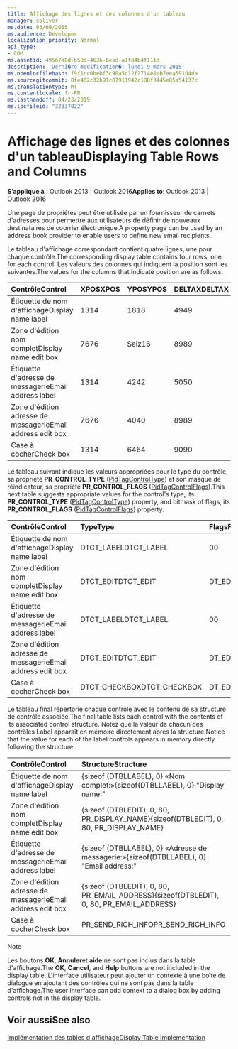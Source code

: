 ```yaml
---
title: Affichage des lignes et des colonnes d'un tableau
manager: soliver
ms.date: 03/09/2015
ms.audience: Developer
localization_priority: Normal
api_type:
- COM
ms.assetid: 49567a8d-b58d-4636-bead-a1f84b4f111d
description: 'Derni�re modification�: lundi 9 mars 2015'
ms.openlocfilehash: f9f1cc0bebf3c90a5c12f2714e8ab7eea59104da
ms.sourcegitcommit: 8fe462c32b91c87911942c188f3445e85a54137c
ms.translationtype: MT
ms.contentlocale: fr-FR
ms.lasthandoff: 04/23/2019
ms.locfileid: "32337022"
---
```

# <a name="displaying-table-rows-and-columns"></a><span data-ttu-id="79645-103">Affichage des lignes et des colonnes d'un tableau</span><span class="sxs-lookup"><span data-stu-id="79645-103">Displaying Table Rows and Columns</span></span>

  
  
<span data-ttu-id="79645-104">**S’applique à** : Outlook 2013 | Outlook 2016</span><span class="sxs-lookup"><span data-stu-id="79645-104">**Applies to**: Outlook 2013 | Outlook 2016</span></span> 
  
 <span data-ttu-id="79645-105">Une page de propriétés peut être utilisée par un fournisseur de carnets d'adresses pour permettre aux utilisateurs de définir de nouveaux destinataires de courrier électronique.</span><span class="sxs-lookup"><span data-stu-id="79645-105">A property page can be used by an address book provider to enable users to define new email recipients.</span></span> 
  
<span data-ttu-id="79645-106">Le tableau d'affichage correspondant contient quatre lignes, une pour chaque contrôle.</span><span class="sxs-lookup"><span data-stu-id="79645-106">The corresponding display table contains four rows, one for each control.</span></span> <span data-ttu-id="79645-107">Les valeurs des colonnes qui indiquent la position sont les suivantes.</span><span class="sxs-lookup"><span data-stu-id="79645-107">The values for the columns that indicate position are as follows.</span></span>
  
|<span data-ttu-id="79645-108">**Contrôle**</span><span class="sxs-lookup"><span data-stu-id="79645-108">**Control**</span></span>|<span data-ttu-id="79645-109">**XPOS**</span><span class="sxs-lookup"><span data-stu-id="79645-109">**XPOS**</span></span>|<span data-ttu-id="79645-110">**YPOS**</span><span class="sxs-lookup"><span data-stu-id="79645-110">**YPOS**</span></span>|<span data-ttu-id="79645-111">**DELTAX**</span><span class="sxs-lookup"><span data-stu-id="79645-111">**DELTAX**</span></span>|<span data-ttu-id="79645-112">**DELTAy**</span><span class="sxs-lookup"><span data-stu-id="79645-112">**DELTAY**</span></span>|
|:-----|:-----|:-----|:-----|:-----|
|<span data-ttu-id="79645-113">Étiquette de nom d'affichage</span><span class="sxs-lookup"><span data-stu-id="79645-113">Display name label</span></span>  <br/> |<span data-ttu-id="79645-114">13</span><span class="sxs-lookup"><span data-stu-id="79645-114">14</span></span>  <br/> |<span data-ttu-id="79645-115">18</span><span class="sxs-lookup"><span data-stu-id="79645-115">18</span></span>  <br/> |<span data-ttu-id="79645-116">49</span><span class="sxs-lookup"><span data-stu-id="79645-116">49</span></span>  <br/> |<span data-ttu-id="79645-117">8bits</span><span class="sxs-lookup"><span data-stu-id="79645-117">8</span></span>  <br/> |
|<span data-ttu-id="79645-118">Zone d'édition nom complet</span><span class="sxs-lookup"><span data-stu-id="79645-118">Display name edit box</span></span>  <br/> |<span data-ttu-id="79645-119">76</span><span class="sxs-lookup"><span data-stu-id="79645-119">76</span></span>  <br/> |<span data-ttu-id="79645-120">Seiz</span><span class="sxs-lookup"><span data-stu-id="79645-120">16</span></span>  <br/> |<span data-ttu-id="79645-121">89</span><span class="sxs-lookup"><span data-stu-id="79645-121">89</span></span>  <br/> |<span data-ttu-id="79645-122">an</span><span class="sxs-lookup"><span data-stu-id="79645-122">12</span></span>  <br/> |
|<span data-ttu-id="79645-123">Étiquette d'adresse de messagerie</span><span class="sxs-lookup"><span data-stu-id="79645-123">Email address label</span></span>  <br/> |<span data-ttu-id="79645-124">13</span><span class="sxs-lookup"><span data-stu-id="79645-124">14</span></span>  <br/> |<span data-ttu-id="79645-125">42</span><span class="sxs-lookup"><span data-stu-id="79645-125">42</span></span>  <br/> |<span data-ttu-id="79645-126">50</span><span class="sxs-lookup"><span data-stu-id="79645-126">50</span></span>  <br/> |<span data-ttu-id="79645-127">8bits</span><span class="sxs-lookup"><span data-stu-id="79645-127">8</span></span>  <br/> |
|<span data-ttu-id="79645-128">Zone d'édition adresse de messagerie</span><span class="sxs-lookup"><span data-stu-id="79645-128">Email address edit box</span></span>  <br/> |<span data-ttu-id="79645-129">76</span><span class="sxs-lookup"><span data-stu-id="79645-129">76</span></span>  <br/> |<span data-ttu-id="79645-130">40</span><span class="sxs-lookup"><span data-stu-id="79645-130">40</span></span>  <br/> |<span data-ttu-id="79645-131">89</span><span class="sxs-lookup"><span data-stu-id="79645-131">89</span></span>  <br/> |<span data-ttu-id="79645-132">an</span><span class="sxs-lookup"><span data-stu-id="79645-132">12</span></span>  <br/> |
|<span data-ttu-id="79645-133">Case à cocher</span><span class="sxs-lookup"><span data-stu-id="79645-133">Check box</span></span>  <br/> |<span data-ttu-id="79645-134">13</span><span class="sxs-lookup"><span data-stu-id="79645-134">14</span></span>  <br/> |<span data-ttu-id="79645-135">64</span><span class="sxs-lookup"><span data-stu-id="79645-135">64</span></span>  <br/> |<span data-ttu-id="79645-136">90</span><span class="sxs-lookup"><span data-stu-id="79645-136">90</span></span>  <br/> |<span data-ttu-id="79645-137">an</span><span class="sxs-lookup"><span data-stu-id="79645-137">12</span></span>  <br/> |
   
<span data-ttu-id="79645-138">Le tableau suivant indique les valeurs appropriées pour le type du contrôle, sa propriété **PR_CONTROL_TYPE** ([PidTagControlType](pidtagcontroltype-canonical-property.md)) et son masque de réindicateur, sa propriété **PR_CONTROL_FLAGS** ([PidTagControlFlags](pidtagcontrolflags-canonical-property.md)).</span><span class="sxs-lookup"><span data-stu-id="79645-138">This next table suggests appropriate values for the control's type, its **PR_CONTROL_TYPE** ([PidTagControlType](pidtagcontroltype-canonical-property.md)) property, and bitmask of flags, its **PR_CONTROL_FLAGS** ([PidTagControlFlags](pidtagcontrolflags-canonical-property.md)) property.</span></span>
  
|<span data-ttu-id="79645-139">**Contrôle**</span><span class="sxs-lookup"><span data-stu-id="79645-139">**Control**</span></span>|<span data-ttu-id="79645-140">**Type**</span><span class="sxs-lookup"><span data-stu-id="79645-140">**Type**</span></span>|<span data-ttu-id="79645-141">**Flags**</span><span class="sxs-lookup"><span data-stu-id="79645-141">**Flags**</span></span>|
|:-----|:-----|:-----|
|<span data-ttu-id="79645-142">Étiquette de nom d'affichage</span><span class="sxs-lookup"><span data-stu-id="79645-142">Display name label</span></span>  <br/> |<span data-ttu-id="79645-143">DTCT_LABEL</span><span class="sxs-lookup"><span data-stu-id="79645-143">DTCT_LABEL</span></span>  <br/> |<span data-ttu-id="79645-144">0</span><span class="sxs-lookup"><span data-stu-id="79645-144">0</span></span>  <br/> |
|<span data-ttu-id="79645-145">Zone d'édition nom complet</span><span class="sxs-lookup"><span data-stu-id="79645-145">Display name edit box</span></span>  <br/> |<span data-ttu-id="79645-146">DTCT_EDIT</span><span class="sxs-lookup"><span data-stu-id="79645-146">DTCT_EDIT</span></span>  <br/> |<span data-ttu-id="79645-147">DT_EDITABLE</span><span class="sxs-lookup"><span data-stu-id="79645-147">DT_EDITABLE</span></span> | <span data-ttu-id="79645-148">DT_REQUIRED</span><span class="sxs-lookup"><span data-stu-id="79645-148">DT_REQUIRED</span></span>  <br/> |
|<span data-ttu-id="79645-149">Étiquette d'adresse de messagerie</span><span class="sxs-lookup"><span data-stu-id="79645-149">Email address label</span></span>  <br/> |<span data-ttu-id="79645-150">DTCT_LABEL</span><span class="sxs-lookup"><span data-stu-id="79645-150">DTCT_LABEL</span></span>  <br/> |<span data-ttu-id="79645-151">0</span><span class="sxs-lookup"><span data-stu-id="79645-151">0</span></span>  <br/> |
|<span data-ttu-id="79645-152">Zone d'édition adresse de messagerie</span><span class="sxs-lookup"><span data-stu-id="79645-152">Email address edit box</span></span>  <br/> |<span data-ttu-id="79645-153">DTCT_EDIT</span><span class="sxs-lookup"><span data-stu-id="79645-153">DTCT_EDIT</span></span>  <br/> |<span data-ttu-id="79645-154">DT_EDITABLE</span><span class="sxs-lookup"><span data-stu-id="79645-154">DT_EDITABLE</span></span> | <span data-ttu-id="79645-155">DT_REQUIRED</span><span class="sxs-lookup"><span data-stu-id="79645-155">DT_REQUIRED</span></span>  <br/> |
|<span data-ttu-id="79645-156">Case à cocher</span><span class="sxs-lookup"><span data-stu-id="79645-156">Check box</span></span>  <br/> |<span data-ttu-id="79645-157">DTCT_CHECKBOX</span><span class="sxs-lookup"><span data-stu-id="79645-157">DTCT_CHECKBOX</span></span>  <br/> |<span data-ttu-id="79645-158">DT_EDITABLE</span><span class="sxs-lookup"><span data-stu-id="79645-158">DT_EDITABLE</span></span>  <br/> |
   
<span data-ttu-id="79645-159">Le tableau final répertorie chaque contrôle avec le contenu de sa structure de contrôle associée.</span><span class="sxs-lookup"><span data-stu-id="79645-159">The final table lists each control with the contents of its associated control structure.</span></span> <span data-ttu-id="79645-160">Notez que la valeur de chacun des contrôles Label apparaît en mémoire directement après la structure.</span><span class="sxs-lookup"><span data-stu-id="79645-160">Notice that the value for each of the label controls appears in memory directly following the structure.</span></span>
  
|<span data-ttu-id="79645-161">**Contrôle**</span><span class="sxs-lookup"><span data-stu-id="79645-161">**Control**</span></span>|<span data-ttu-id="79645-162">**Structure**</span><span class="sxs-lookup"><span data-stu-id="79645-162">**Structure**</span></span>|
|:-----|:-----|
|<span data-ttu-id="79645-163">Étiquette de nom d'affichage</span><span class="sxs-lookup"><span data-stu-id="79645-163">Display name label</span></span>  <br/> |<span data-ttu-id="79645-164">{sizeof (DTBLLABEL), 0} «Nom complet:»</span><span class="sxs-lookup"><span data-stu-id="79645-164">{sizeof(DTBLLABEL), 0} "Display name:"</span></span>  <br/> |
|<span data-ttu-id="79645-165">Zone d'édition nom complet</span><span class="sxs-lookup"><span data-stu-id="79645-165">Display name edit box</span></span>  <br/> |<span data-ttu-id="79645-166">{sizeof (DTBLEDIT), 0, 80, PR_DISPLAY_NAME}</span><span class="sxs-lookup"><span data-stu-id="79645-166">{sizeof(DTBLEDIT), 0, 80, PR_DISPLAY_NAME}</span></span>  <br/> |
|<span data-ttu-id="79645-167">Étiquette d'adresse de messagerie</span><span class="sxs-lookup"><span data-stu-id="79645-167">Email address label</span></span>  <br/> |<span data-ttu-id="79645-168">{sizeof (DTBLLABEL), 0} «Adresse de messagerie:»</span><span class="sxs-lookup"><span data-stu-id="79645-168">{sizeof(DTBLLABEL), 0} "Email address:"</span></span>  <br/> |
|<span data-ttu-id="79645-169">Zone d'édition adresse de messagerie</span><span class="sxs-lookup"><span data-stu-id="79645-169">Email address edit box</span></span>  <br/> |<span data-ttu-id="79645-170">{sizeof (DTBLEDIT), 0, 80, PR_EMAIL_ADDRESS}</span><span class="sxs-lookup"><span data-stu-id="79645-170">{sizeof(DTBLEDIT), 0, 80, PR_EMAIL_ADDRESS}</span></span>  <br/> |
|<span data-ttu-id="79645-171">Case à cocher</span><span class="sxs-lookup"><span data-stu-id="79645-171">Check box</span></span>  <br/> |<span data-ttu-id="79645-172">PR_SEND_RICH_INFO</span><span class="sxs-lookup"><span data-stu-id="79645-172">PR_SEND_RICH_INFO</span></span>  <br/> |
   
> [!NOTE]
> <span data-ttu-id="79645-173">Les boutons **OK**, **Annuler**et **aide** ne sont pas inclus dans la table d'affichage.</span><span class="sxs-lookup"><span data-stu-id="79645-173">The **OK**, **Cancel**, and **Help** buttons are not included in the display table.</span></span> <span data-ttu-id="79645-174">L'interface utilisateur peut ajouter un contexte à une boîte de dialogue en ajoutant des contrôles qui ne sont pas dans la table d'affichage.</span><span class="sxs-lookup"><span data-stu-id="79645-174">The user interface can add context to a dialog box by adding controls not in the display table.</span></span> 
  
## <a name="see-also"></a><span data-ttu-id="79645-175">Voir aussi</span><span class="sxs-lookup"><span data-stu-id="79645-175">See also</span></span>



[<span data-ttu-id="79645-176">Implémentation des tables d'affichage</span><span class="sxs-lookup"><span data-stu-id="79645-176">Display Table Implementation</span></span>](display-table-implementation.md)


